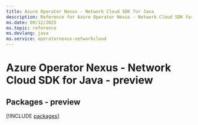 ```yaml
---
title: Azure Operator Nexus - Network Cloud SDK for Java
description: Reference for Azure Operator Nexus - Network Cloud SDK for Java
ms.date: 09/12/2025
ms.topic: reference
ms.devlang: java
ms.service: operatornexus-networkcloud
---
```

# Azure Operator Nexus - Network Cloud SDK for Java - preview
## Packages - preview
[!INCLUDE [packages](operator-nexus---network-cloud-index.md)]